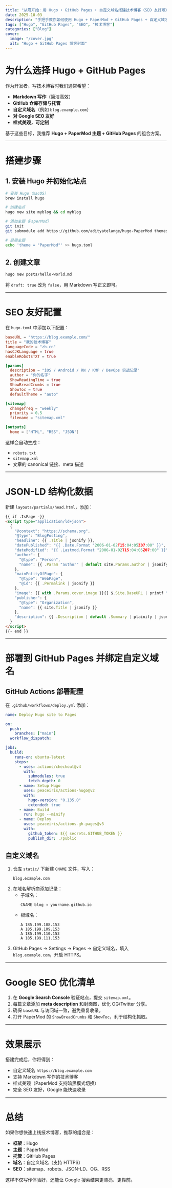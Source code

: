 ```yaml
---
title: "从零开始：用 Hugo + GitHub Pages + 自定义域名搭建技术博客（SEO 友好版）"
date: 2025-10-03
description: "手把手教你如何使用 Hugo + PaperMod + GitHub Pages + 自定义域名，打造一个样式美观、Google 搜索引擎友好的技术博客。"
tags: ["Hugo", "GitHub Pages", "SEO", "技术博客"]
categories: ["Blog"]
cover:
  image: "/cover.jpg"
  alt: "Hugo + GitHub Pages 博客封面"
---
```


# 为什么选择 Hugo + GitHub Pages

作为开发者，写技术博客时我们通常希望：

- **Markdown 写作**（简洁高效）
- **GitHub 仓库存储与托管**
- **自定义域名**（例如 `blog.example.com`）
- **对 Google SEO 友好**
- **样式美观，可定制**

基于这些目标，我推荐 **Hugo + PaperMod 主题 + GitHub Pages** 的组合方案。

---

# 搭建步骤

## 1. 安装 Hugo 并初始化站点

```bash
# 安装 Hugo（macOS）
brew install hugo

# 创建站点
hugo new site myblog && cd myblog

# 添加主题（PaperMod）
git init
git submodule add https://github.com/adityatelange/hugo-PaperMod themes/PaperMod

# 启用主题
echo 'theme = "PaperMod"' >> hugo.toml
```

## 2. 创建文章

```bash
hugo new posts/hello-world.md
```

将 `draft: true` 改为 `false`，用 Markdown 写正文即可。

---

# SEO 友好配置

在 `hugo.toml` 中添加以下配置：

```toml
baseURL = "https://blog.example.com/"
title = "我的技术博客"
languageCode = "zh-cn"
hasCJKLanguage = true
enableRobotsTXT = true

[params]
  description = "iOS / Android / RN / KMP / DevOps 实战记录"
  author = "你的名字"
  ShowReadingTime = true
  ShowBreadCrumbs = true
  ShowToc = true
  defaultTheme = "auto"

[sitemap]
  changefreq = "weekly"
  priority = 0.5
  filename = "sitemap.xml"

[outputs]
  home = ["HTML", "RSS", "JSON"]
```

这样会自动生成：

- `robots.txt`
- `sitemap.xml`
- 文章的 canonical 链接、meta 描述

---

# JSON-LD 结构化数据

新建 `layouts/partials/head.html`，添加：

```html
{{ if .IsPage -}}
<script type="application/ld+json">
  {
    "@context": "https://schema.org",
    "@type": "BlogPosting",
    "headline": {{ .Title | jsonify }},
    "datePublished": "{{ .Date.Format "2006-01-02T15:04:05Z07:00" }}",
    "dateModified": "{{ .Lastmod.Format "2006-01-02T15:04:05Z07:00" }}",
    "author": {
      "@type": "Person",
      "name": {{ .Param "author" | default site.Params.author | jsonify }}
    },
    "mainEntityOfPage": {
      "@type": "WebPage",
      "@id": {{ .Permalink | jsonify }}
    },
    "image": {{ with .Params.cover.image }}{{ $.Site.BaseURL | printf "%s%s" . | jsonify }}{{ else }}"{{ .Site.BaseURL }}cover.jpg"{{ end }},
    "publisher": {
      "@type": "Organization",
      "name": {{ site.Title | jsonify }}
    },
    "description": {{ .Description | default .Summary | plainify | jsonify }}
  }
</script>
{{- end }}
```

---

# 部署到 GitHub Pages 并绑定自定义域名

## GitHub Actions 部署配置

在 `.github/workflows/deploy.yml` 添加：

```yaml
name: Deploy Hugo site to Pages

on:
  push:
    branches: ["main"]
  workflow_dispatch:

jobs:
  build:
    runs-on: ubuntu-latest
    steps:
      - uses: actions/checkout@v4
        with:
          submodules: true
          fetch-depth: 0
      - name: Setup Hugo
        uses: peaceiris/actions-hugo@v2
        with:
          hugo-version: "0.135.0"
          extended: true
      - name: Build
        run: hugo --minify
      - name: Deploy
        uses: peaceiris/actions-gh-pages@v3
        with:
          github_token: ${{ secrets.GITHUB_TOKEN }}
          publish_dir: ./public
```

## 自定义域名

1. 仓库 `static/` 下新建 `CNAME` 文件，写入：
   ```
   blog.example.com
   ```
2. 在域名解析商添加记录：
   - 子域名：
     ```
     CNAME blog → yourname.github.io
     ```
   - 根域名：
     ```
     A 185.199.108.153
     A 185.199.109.153
     A 185.199.110.153
     A 185.199.111.153
     ```
3. GitHub Pages → Settings → Pages → 自定义域名，填入 `blog.example.com`，开启 HTTPS。

---

# Google SEO 优化清单

1. 在 **Google Search Console** 验证站点，提交 `sitemap.xml`。
2. 每篇文章添加 **meta description** 和封面图，优化 OG/Twitter 分享。
3. 确保 `baseURL` 与访问域一致，避免重复收录。
4. 打开 PaperMod 的 `ShowBreadCrumbs` 和 `ShowToc`，利于结构化抓取。

---

# 效果展示

搭建完成后，你将得到：

- 自定义域名 `https://blog.example.com`
- 支持 Markdown 写作的技术博客
- 样式美观（PaperMod 支持暗黑模式切换）
- 完全 SEO 友好，Google 能快速收录

---

# 总结

如果你想快速上线技术博客，推荐的组合是：

- **框架**：Hugo
- **主题**：PaperMod
- **托管**：GitHub Pages
- **域名**：自定义域名（支持 HTTPS）
- **SEO**：sitemap、robots、JSON-LD、OG、RSS

这样不仅写作体验好，还能让 Google 搜索结果更漂亮、更靠前。
